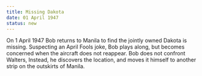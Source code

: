 ```yaml
---
title: Missing Dakota
date: 01 April 1947 
status: new
---
```


On 1 April 1947 Bob returns to Manila to find the jointly owned Dakota
is missing. Suspecting an April Fools joke, Bob plays along, but becomes
concerned when the aircraft does not reappear. Bob does not confront
Walters, Instead, he discovers the location, and moves it himself to
another strip on the outskirts of Manila.
